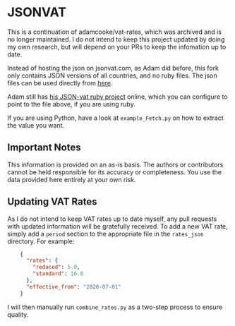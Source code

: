 # JSONVAT

This is a continuation of adamcooke/vat-rates, which was archived and is no longer maintained.
I do not intend to keep this project updated by doing my own research, but will depend on your PRs to keep the infomation up to date.

Instead of hosting the json on jsonvat.com, as Adam did before, this fork only contains JSON versions of all countries, and no ruby files.
The json files can be used directly from [here](https://raw.githubusercontent.com/paulluuk/vat-rates/master/vat_rates.json).

Adam still has [his JSON-vat ruby project](https://github.com/adamcooke/json-vat) online, which you can configure to point to the file above, if you are using ruby.

If you are using Python, have a look at `example_Fetch.py` on how to extract the value you want.

## Important Notes

This information is provided on an as-is basis. The authors or contributors cannot be held responsible for its accuracy or completeness. You use the data provided here entirely at your own risk.

## Updating VAT Rates

As I do not intend to keep VAT rates up to date myself, any pull requests with updated information will be gratefully received. To add a new VAT rate, simply add a `period` section to the appropriate file in the `rates_json` directory. For example:

```json
    {
      "rates": {
        "reduced": 5.0,
        "standard": 16.0
      },
      "effective_from": "2020-07-01"
    }
```

I will then manually run `combine_rates.py` as a two-step process to ensure quality.